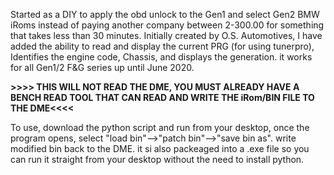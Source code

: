 Started as a DIY to apply the obd unlock to the Gen1 and select Gen2 BMW iRoms instead of paying another company between 2-300.00 for something that takes less than 30 minutes. Initially created by O.S. Automotives, I have added the ability to read and display the current PRG (for using tunerpro), Identifies the engine code, Chassis, and displays the generation. it works for all Gen1/2 F&G series up until June 2020.

**>>>> THIS WILL NOT READ THE DME, YOU MUST ALREADY HAVE A BENCH READ TOOL THAT CAN READ AND WRITE THE iRom/BIN FILE TO THE DME<<<<**

To use, download the python script and run from your desktop, once the program opens, select "load bin"-->"patch bin"-->"save bin as". write modified bin back to the DME. it si also packeaged into a .exe file so you can run it straight from your desktop without the need to install python.
